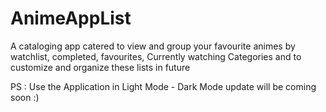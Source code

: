 # AnimeAppList
A cataloging app catered to view and group your favourite animes by watchlist, completed, favourites, Currently watching Categories and to customize and organize these lists in future

PS : Use the Application in Light Mode - Dark Mode update will be coming soon :)
